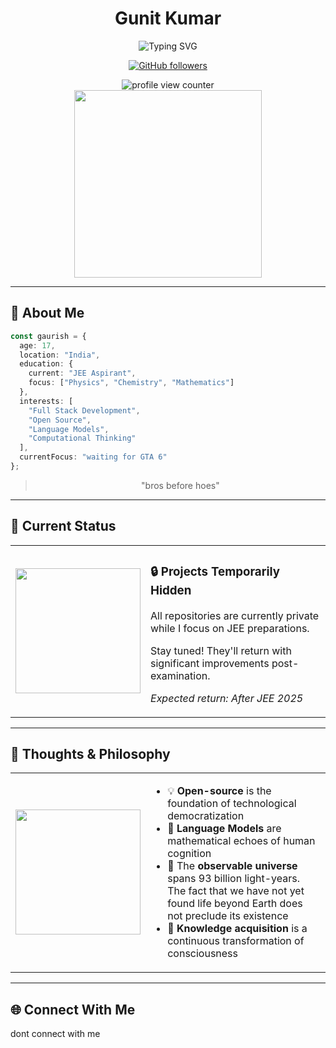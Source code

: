 <div align="center">
  
  # Gunit Kumar
  
  <p>
    <img align="center" src="https://readme-typing-svg.herokuapp.com?font=Fira+Code&size=24&duration=3000&pause=1000&color=FF69B4&center=true&vCenter=true&width=500&lines=Full+Stack+Developer;JEE+Aspirant;Open+Source+Enthusiast;Computational+Thinking;Problem+Solver" alt="Typing SVG" />
  </p>

  <a href="https://github.com/gaurishmehra"><img src="https://img.shields.io/github/followers/gaurishmehra?label=Follow&style=social" alt="GitHub followers"></a>
  
  <!-- Profile View Counter -->
  <img src="https://komarev.com/ghpvc/?username=gaurishmehra&color=blueviolet&style=flat-square&label=PROFILE+VIEWS" alt="profile view counter"/>
  
  <br/>
  
  <img src="https://media.giphy.com/media/L1R1tvI9svkIWwpVYr/giphy.gif" width="300"/>
</div>

---

## 💫 About Me

```typescript
const gaurish = {
  age: 17,
  location: "India",
  education: {
    current: "JEE Aspirant",
    focus: ["Physics", "Chemistry", "Mathematics"]
  },
  interests: [
    "Full Stack Development", 
    "Open Source", 
    "Language Models", 
    "Computational Thinking"
  ],
  currentFocus: "waiting for GTA 6"
};
```

<div align="center">
  <blockquote>
    <p>"bros before hoes"</p>
    
  </blockquote>
</div>

---

## 🚨 Current Status 

<div align="center">
  <table>
    <tr>
      <td>
        <img src="https://media.giphy.com/media/W3klTgJuKy5vymEoe7/giphy.gif" width="200" height="200"/>
      </td>
      <td>
        <h3>🔒 Projects Temporarily Hidden</h3>
        <p>All repositories are currently private while I focus on JEE preparations.</p>
        <p>Stay tuned! They'll return with significant improvements post-examination.</p>
        <p><i>Expected return: After JEE 2025</i></p>
      </td>
    </tr>
  </table>
</div>

---

## 🧠 Thoughts & Philosophy

<table align="center">
  <tr>
    <td>
      <img align="center" src="https://media.giphy.com/media/l46Cy1rHbQ92uuLXa/giphy.gif" width="200"/>
    </td>
    <td>
      <ul>
        <li>💡 <b>Open-source</b> is the foundation of technological democratization</li>
        <li>🤖 <b>Language Models</b> are mathematical echoes of human cognition</li>
        <li>🌌 The <b>observable universe</b> spans 93 billion light-years. The fact that we have not yet found life beyond Earth does not preclude its existence</li>
        <li>🔄 <b>Knowledge acquisition</b> is a continuous transformation of consciousness</li>
      </ul>
    </td>
  </tr>
</table>

---


## 🌐 Connect With Me
dont connect with me 
